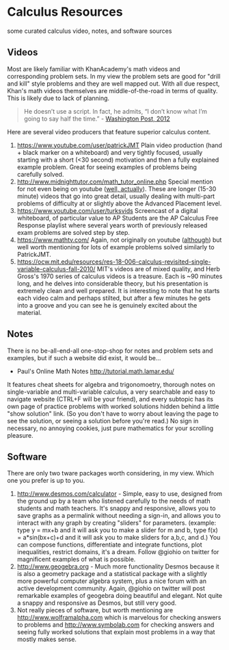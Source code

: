 # Calculus Resources
some curated calculus video, notes, and software sources

## Videos

Most are likely familiar with KhanAcademy's math videos and corresponding problem sets. In my view the problem sets are good for "drill and kill" style problems and they are well mapped out. With all due respect, Khan's math videos themselves are middle-of-the-road in terms of quality. This is likely due to lack of planning. 

> He doesn’t use a script. In fact, he admits, “I don’t know what I’m going to say half the time.” - [Washington Post, 2012](https://www.washingtonpost.com/blogs/answer-sheet/post/khan-academy-the-hype-and-the-reality/2012/07/23/gJQAuw4J3W_blog.html)

Here are several video producers that feature superior calculus content. 

 1. https://www.youtube.com/user/patrickJMT Plain video production (hand + black marker on a whiteboard) and very tightly focused, usually starting with a short (<30 second) motivation and then a fully explained example problem. Great for seeing examples of problems being carefully solved. 
 2. http://www.midnighttutor.com/math_tutor_online.php Special mention for not even being on youtube ([well, actually](https://www.youtube.com/user/midnighttutor/videos)). These are longer (15-30 minute) videos that go into great detail, usually dealing with multi-part problems of difficulty at or slightly above the Advanced Placement level.
 3. https://www.youtube.com/user/turksvids Screencast of a digital whiteboard, of particular value to AP Students are the AP Calculus Free Response playlist where several years worth of previously released exam problems are solved step by step.
 4. https://www.mathtv.com/ Again, not originally on youtube ([although](https://www.youtube.com/user/MathTV)) but well worth mentioning for lots of example problems solved similarly to PatrickJMT.
 5. https://ocw.mit.edu/resources/res-18-006-calculus-revisited-single-variable-calculus-fall-2010/ MIT's videos are of mixed quality, and Herb Gross's 1970 series of calculus videos is a treasure. Each is ~90 minutes long, and he delves into considerable theory, but his presentation is extremely clean and well prepared. It is interesting to note that he starts each video calm and perhaps stilted, but after a few minutes he gets into a groove and you can see he is genuinely excited about the material. 
 
 ## Notes 
 
There is no be-all-end-all one-stop-shop for notes and problem sets and examples, but if such a website did exist, it would be...

* Paul's Online Math Notes http://tutorial.math.lamar.edu/ 

It features cheat sheets for algebra and trigonomoetry, thorough notes on single-variable and multi-variable calculus, a very searchable and easy to navigate website (CTRL+F will be your friend), and every subtopic has its own page of practice problems with worked solutions hidden behind a little "show solution" link. (So you don't have to worry about leaving the page to see the solution, or seeing a solution before you're read.) No sign in necessary, no annoying cookies, just pure mathematics for your scrolling pleasure. 

## Software

There are only two tware packages worth considering, in my view. Which one you prefer is up to you. 

 1. http://www.desmos.com/calculator - Simple, easy to use, designed from the ground up by a team who listened carefully to the needs of math students and math teachers. It's snappy and responsive, allows you to save graphs as a permalink without needing a sign-in, and allows you to interact with any graph by creating "sliders" for parameters. (example: type y = mx+b and it will ask you to make a slider for m and b, type f(x) = a\*sin(bx+c)+d and it will ask you to make sliders for a,b,c, and d.) You can compose functions, differentiate and integrate functions, plot inequalities, restrict domains, it's a dream. Follow @giohio on twitter for magnificent examples of what is possible. 
 2. http://www.geogebra.org - Much more functionality Desmos because it is also a geometry package and a statistical package with a slightly more powerful computer algebra system, plus a nice forum with an active development community. Again, @giohio on twitter will post remarkable examples of geogebra doing beautiful and elegant. Not quite a snappy and responsive as Desmos, but still very good. 
 3. Not really pieces of software, but worth mentioning are http://www.wolframalpha.com which is marvelous for checking answers to problems and http://www.symbolab.com for checking answers and seeing fully worked solutions that explain most problems in a way that mostly makes sense. 
